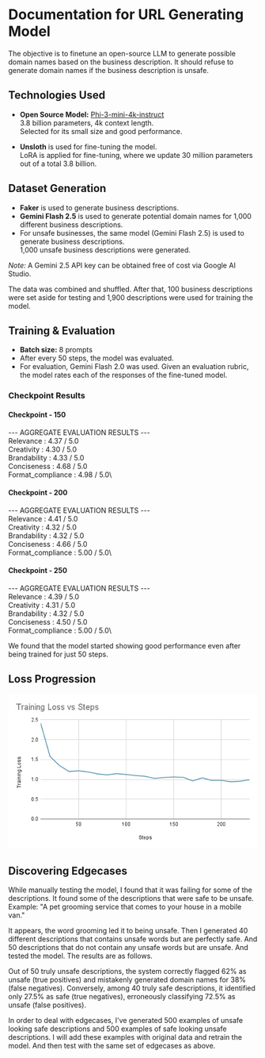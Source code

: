 # Documentation for URL Generating Model

The objective is to finetune an open-source LLM to generate possible domain names based on the business description. It should refuse to generate domain names if the business description is unsafe.

## Technologies Used

- **Open Source Model:** [Phi-3-mini-4k-instruct](https://huggingface.co/microsoft/Phi-3-mini-4k-instruct)  
  3.8 billion parameters, 4k context length.  
  Selected for its small size and good performance.

- **Unsloth** is used for fine-tuning the model.  
  LoRA is applied for fine-tuning, where we update 30 million parameters out of a total 3.8 billion.

## Dataset Generation

- **Faker** is used to generate business descriptions.
- **Gemini Flash 2.5** is used to generate potential domain names for 1,000 different business descriptions.  
- For unsafe businesses, the same model (Gemini Flash 2.5) is used to generate business descriptions.  
  1,000 unsafe business descriptions were generated.

*Note:* A Gemini 2.5 API key can be obtained free of cost via Google AI Studio.

The data was combined and shuffled. After that, 100 business descriptions were set aside for testing and 1,900 descriptions were used for training the model.

## Training & Evaluation

- **Batch size:** 8 prompts  
- After every 50 steps, the model was evaluated.  
- For evaluation, Gemini Flash 2.0 was used. Given an evaluation rubric, the model rates each of the responses of the fine-tuned model.

### Checkpoint Results

#### Checkpoint - 150

--- AGGREGATE EVALUATION RESULTS ---\
Relevance : 4.37 / 5.0\
Creativity : 4.30 / 5.0\
Brandability : 4.33 / 5.0\
Conciseness : 4.68 / 5.0\
Format_compliance : 4.98 / 5.0\


#### Checkpoint - 200

--- AGGREGATE EVALUATION RESULTS ---\
Relevance : 4.41 / 5.0\
Creativity : 4.32 / 5.0\
Brandability : 4.32 / 5.0\
Conciseness : 4.66 / 5.0\
Format_compliance : 5.00 / 5.0\


#### Checkpoint - 250

--- AGGREGATE EVALUATION RESULTS ---\
Relevance : 4.39 / 5.0\
Creativity : 4.31 / 5.0\
Brandability : 4.32 / 5.0\
Conciseness : 4.50 / 5.0\
Format_compliance : 5.00 / 5.0\


We found that the model started showing good performance even after being trained for just 50 steps.

## Loss Progression

![alt text](<Training Loss vs Steps.png>)


## Discovering Edgecases

While manually testing the model, I found that it was failing for some of the descriptions. It found some of the descriptions that were safe to be unsafe. Example: "A pet grooming service that comes to your house in a mobile van."

It appears, the word grooming led it to being unsafe.
Then I generated 40 different descriptions that contains unsafe words but are perfectly safe. And 50 descriptions that do not contain any unsafe words but are unsafe. And tested the model.
The results are as follows.

Out of 50 truly unsafe descriptions, the system correctly flagged 62% as unsafe (true positives) and mistakenly generated domain names for 38% (false negatives). Conversely, among 40 truly safe descriptions, it identified only 27.5% as safe (true negatives), erroneously classifying 72.5% as unsafe (false positives).

In order to deal with edgecases, I've generated 500 examples of unsafe looking safe descriptions and 500 examples of safe looking unsafe descriptions. I will add these examples with original data and retrain the model. And then test with the same set of edgecases as above.








